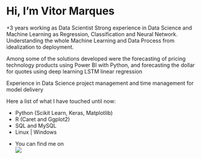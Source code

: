 # Hi, I’m Vitor Marques

+3 years working as Data Scientist
Strong experience in Data Science and Machine Learning as Regression, Classification and Neural Network.
Understanding the whole Machine Learning and Data Process from idealization to deployment.

Among some of the solutions developed were the forecasting of pricing technology products using Power BI with Python, and forecasting the dollar for quotes using deep learning LSTM linear regression

Experience in Data Science project management and time management for model delivery

Here a list of what I have touched until now:
+ Python (Scikit Learn, Keras, Matplotlib)
+ R (Caret and Ggplot2)
+ SQL and MySQL
+ Linux | Windows


- You can find me on <div><a href="https://www.linkedin.com/in/vitormarquesds/" target="_blank"><img src="https://img.shields.io/badge/LinkedIn-0077B5?style=for-the-badge&logo=linkedin&logoColor=white" target="_blank"> </a> </div>

<!---
vitormarquesds/vitormarquesds is a ✨ special ✨ repository because its `README.md` (this file) appears on your GitHub profile.
You can click the Preview link to take a look at your changes.
--->
